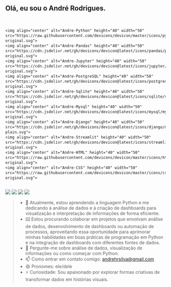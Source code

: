 ## Olá, eu sou o André Rodrigues.

<div style="display: inline_block"><br>
    
    <img align="center" alt="Andre-Python" height="40" width="50" src="https://raw.githubusercontent.com/devicons/devicon/master/icons/python/python-original.svg"> 
    <img align="center" alt="Andre-Pandas" height="40" width="50" src="https://cdn.jsdelivr.net/gh/devicons/devicon@latest/icons/pandas/pandas-original.svg"> 
    <img align="center" alt="Andre-Jupyter" height="40" width="50" src="https://cdn.jsdelivr.net/gh/devicons/devicon@latest/icons/jupyter/jupyter-original.svg"> 
    <img align="center" alt="Andre-PostgreSQL" height="40" width="50" src="https://cdn.jsdelivr.net/gh/devicons/devicon@latest/icons/postgresql/postgresql-original.svg"> 
    <img align="center" alt="Andre-Sqlite" height="40" width="50" src="https://cdn.jsdelivr.net/gh/devicons/devicon@latest/icons/sqlite/sqlite-original.svg"> 
    <img align="center" alt="Andre-Mysql" height="40" width="50" src="https://cdn.jsdelivr.net/gh/devicons/devicon@latest/icons/mysql/mysql-original.svg"> 
    <img align="center" alt="Andre-Django" height="40" width="50" src="https://cdn.jsdelivr.net/gh/devicons/devicon@latest/icons/django/django-plain.svg"> 
    <img align="center" alt="Andre-Streamlit" height="40" width="50" src="https://cdn.jsdelivr.net/gh/devicons/devicon@latest/icons/streamlit/streamlit-original.svg"> 
    <img align="center" alt="Andre-HTML" height="40" width="50" src="https://raw.githubusercontent.com/devicons/devicon/master/icons/html5/html5-original.svg"> 
    <img align="center" alt="Andre-CSS" height="40" width="50" src="https://raw.githubusercontent.com/devicons/devicon/master/icons/css3/css3-original.svg"> 

 
          

          

          
          
          

</div>
  
  ##
 
<div> 
  <a href="https://www.instagram.com/andrehrsilva" target="_blank"><img src="https://img.shields.io/badge/-Instagram-%23E4405F?style=for-the-badge&logo=instagram&logoColor=white" target="_blank"></a>
  <a href="https://discord.gg/" target="_blank"><img src="https://img.shields.io/badge/Discord-7289DA?style=for-the-badge&logo=discord&logoColor=white" target="_blank"></a> 
  <a href = "mailto:contatoandrehrsilva@gmail.com"><img src="https://img.shields.io/badge/-Gmail-%23333?style=for-the-badge&logo=gmail&logoColor=white" target="_blank"></a>
  <a href="https://www.linkedin.com/in/andrehrsilva" target="_blank"><img src="https://img.shields.io/badge/-LinkedIn-%230077B5?style=for-the-badge&logo=linkedin&logoColor=white" target="_blank"></a> 
  
</div>


> - 🌱 Atualmente, estou aprendendo a linguagem Python e me dedicando à análise de dados e à criação de dashboards para visualização e interpretação de informações de forma eficiente.
> - ⌨️ Estou procurando colaborar em projetos que envolvam análise de dados, desenvolvimento de dashboards ou automação de processos, aproveitando essa oportunidade para aprimorar minhas habilidades em boas práticas de programação em Python e na integração de dashboards com diferentes fontes de dados.
> - 💬 Pergunte-me sobre análise de dados, visualização de informações ou como começar com Python.
> - 📫 Como entrar em contato comigo: andrehrsilva@gmail.com
> - 😄 Pronomes: ele/dele
> - ⚡ Curiosidade: Sou apaixonado por explorar formas criativas de transformar dados em histórias visuais.
